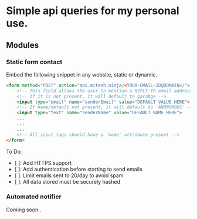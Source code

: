 Simple api queries for my personal use.
=======================================

## Modules

### Static form contact

Embed the following snippet in any website, static or dynamic.

```html
<form method="POST" action="api.mitesh.ninja/<YOUR-EMAIL-ID@DOMAIN>/">
    <!-- This field allows the user to mention a REPLY-TO email address -->
    <!-- If it is not present, it will default to garabge -->
    <input type="email" name="senderEmail" value="DEFAULT VALUE HERE">
    <!-- If name/default not present, it will default to 'ANONYMOUS' -->
    <input type="text" name="senderName" value="DEFAULT NAME HERE">
    ...
    ...
    ...
    <!-- All input tags should have a 'name' attribute present -->
</form>
```

To Do:

* [ ]: Add HTTPS support
* [ ]: Add authentication before starting to send emails
* [ ]: Limit emails sent to 20/day to avoid spam
* [ ]: All data stored must be securely hashed

### Automated notifier

Coming soon..
